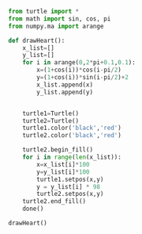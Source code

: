 
<BlogInfo title="3.绘制一个心形线" author="白日梦想猿" pv=0 read_times=0 pre_cost_time=0分31秒 category="turtle学习" tag_list="['turtle学习']" create_time="2021.07.18 15:36:19" update_time="2022.07.21 14:34:35" />

```python
from turtle import *
from math import sin, cos, pi
from numpy.ma import arange

def drawHeart():
    x_list=[]
    y_list=[]
    for i in arange(0,2*pi+0.1,0.1):
        x=(1+cos(i))*cos(i-pi/2)
        y=(1+cos(i))*sin(i-pi/2)+2
        x_list.append(x)
        y_list.append(y)


    turtle1=Turtle()
    turtle2=Turtle()
    turtle1.color('black','red')
    turtle2.color('black','red')

    turtle2.begin_fill()
    for i in range(len(x_list)):
        x=x_list[i]*100
        y=y_list[i]*100
        turtle1.setpos(x,y)
        y = y_list[i] * 98
        turtle2.setpos(x,y)
    turtle2.end_fill()
    done()

drawHeart()
```
